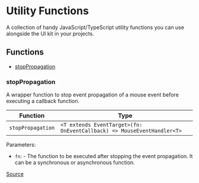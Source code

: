 # Utility Functions

A collection of handy JavaScript/TypeScript utility functions you can use alongside the UI kit in your projects.

<!-- TSDOC_START -->

## Functions

- [stopPropagation](#stoppropagation)

### stopPropagation

A wrapper function to stop event propagation of a mouse event before executing a callback function.

| Function          | Type                                                                   |
| ----------------- | ---------------------------------------------------------------------- |
| `stopPropagation` | `<T extends EventTarget>(fn: OnEventCallback) => MouseEventHandler<T>` |

Parameters:

- `fn`: - The function to be executed after stopping the event propagation. It can be a synchronous or asynchronous function.

[Source](https://github.com/dfinity/gix-components/tree/main/src/lib/utils/event-modifiers.utils.ts#L18)

<!-- TSDOC_END -->
